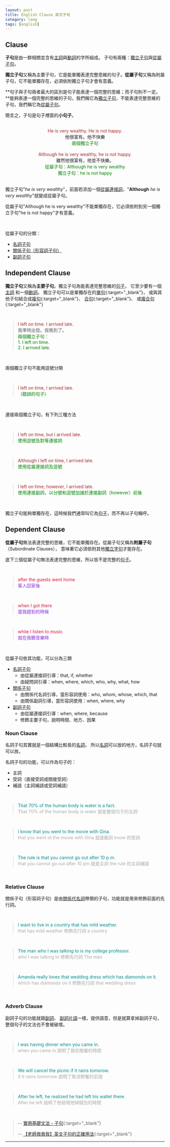 ```yaml
---
layout: post
title: English Clause 英文子句
category: lang
tags: [english]
---
```


## Clause

**子句**是由一群相關並含有[主詞](http://www.hauchenglee.com/lang/2019/11/21/english-grammar.html)與[動詞](http://www.hauchenglee.com/lang/2019/11/21/english-grammar.html#verb)的字所組成。
子句有兩種：[獨立子句](#independent-clause)與[從屬子句](#dependent-clause)。

**獨立子句**又稱為主要子句，它是能單獨表達完整思維的句子。**從屬子句**又稱為附屬子句，它不能單獨存在，必須依附獨立子句才會有意義。

**句子與子句兩者最大的區別是句子能表達一個完整的思維；而子句則不一定。**能夠表達一個完整的思維的子句，我們稱它為[獨立子句](#independent-clause)，不能表達完整思維的子句，我們稱它為[從屬子句](#dependent-clause)。

簡言之，子句是句子裡面的**小句子**。

<br>

<div style="color:brown; text-align:center;">He is very wealthy. He is not happy.</div>
<div style="text-align:center;">他很富有。他不快樂</div>
<div style="color:green; text-align:center;">兩個獨立子句</div>

<br>

<div style="color:brown; text-align:center;">Although he is very wealthy, he is not happy.</div>
<div style="text-align:center;">雖然他很富有，他並不快樂。</div>
<div style="color:green; text-align:center;">從屬子句：Although he is very wealthy</div>
<div style="color:green; text-align:center;">獨立子句：he is not happy</div>

<br>

獨立子句"*he is very wealthy*"，前面若添加一個[從屬連接詞](http://www.hauchenglee.com/lang/2019/11/21/english-grammar.html)，"**Although** *he is very wealthy*"就變成從屬子句。

從屬子句"Although he is very wealthy"不能單獨存在，它必須依附到另一個獨立子句"he is not happy"才有意義。

<br>

從屬子句的分類：
- [名詞子句](#noun-clause)
- [關係子句（形容詞子句）](#relative-clause)
- [副詞子句](#adverb-clause)

## Independent Clause

**獨立子句**又稱為**主要子句**。獨立子句為能表達完整思維的[句子](http://www.hauchenglee.com/lang/2019/11/21/english-grammar.html#sentence)，
它至少要有一個[主詞](http://www.hauchenglee.com/lang/2019/11/21/english-grammar.html)
和一個[動詞](http://www.hauchenglee.com/lang/2019/11/21/english-grammar.html#verb)。
獨立子句可以是單獨存在的[單句](http://www.taiwantestcentral.com/Grammar/Title.aspx?ID=151){:target="_blank"}，
或與其他子句結合成[複句](http://www.taiwantestcentral.com/Grammar/Title.aspx?ID=150){:target="_blank"}、
[合句](http://www.taiwantestcentral.com/Grammar/Title.aspx?ID=149){:target="_blank"}、
或[複合句](http://www.taiwantestcentral.com/Grammar/Title.aspx?ID=170){:target="_blank"}

<br>

> <div style="color:brown;">I left on time. I arrived late.</div>
> <div>我準時出發。我晚到了。</div>
> <div style="color:green;">兩個獨立子句：</div>
> <div style="color:green;">1. I left on time.</div>
> <div style="color:green;">2. I arrived late.</div>

<br>

兩個獨立子句不能用逗號分開

<br>

> <div style="color:brown;">I left on time, I arrived late.</div>
> <div style="color:green;">（錯誤的句子）</div>

<br>

連接兩個獨立子句，有下列三種方法

<br>

> <div style="color:brown;">I left on time, but i arrived late.</div>
> <div style="color:green;">使用逗號及對等連接詞</div>

<br>

> <div style="color:brown;">Although I left on time, I arrived late.</div>
> <div style="color:green;">使用從屬連接詞及逗號</div>

<br>

> <div style="color:brown;">I left on time; however, I arrived late.</div>
> <div style="color:green;">使用連接副詞，以分號和逗號加諸於連接副詞（however）前後</div>

<br>

獨立子句能夠單獨存在，這時候我們通常叫它為[句子](http://www.hauchenglee.com/lang/2019/11/21/english-grammar.html#sentence)，而不再以子句稱呼。

## Dependent Clause

**從屬子句**無法表達完整的思維，它不能單獨存在。從屬子句又稱為**附屬子句**（Subordinate Clauses），
意味著它必須依附其他[獨立字句](#independent-clause)才能存在。

底下三個從屬子句無法表達完整的思維，所以皆不是完整的[句子](http://www.hauchenglee.com/lang/2019/11/21/english-grammar.html#sentence)。

<br>

> <div style="color:crimson;">after the guests went home</div>
> <div style="color:BlueViolet;">客人回家後</div>

<br>

> <div style="color:crimson;">when I got there</div>
> <div style="color:BlueViolet;">當我趕到的時候</div>

<br>

> <div style="color:crimson;">while I listen to music</div>
> <div style="color:BlueViolet;">就在我聽音樂時</div>

<br>

從屬子句依其功能，可以分為三類
- [名詞子句](#noun-clause)
   - 由從屬連接詞引導：that, if, whether
   - 由疑問詞引導：when, where, which, who, why, what, how
- [關係子句](#relative-clause)
   - 由關係代名詞引導，當形容詞使用：who, whom, whose, which, that
   - 由關係副詞引導，當形容詞使用：when, where, why
- [副詞子句](#adverb-clause)
   - 由從屬連接詞引導：when, where, because
   - 修飾主要子句，說明時間、地方、因果

### Noun Clause

名詞子句其實就是一個結構比較長的[名詞](http://www.hauchenglee.com/lang/2019/11/21/english-grammar.html#noun)，
所以[名詞](http://www.hauchenglee.com/lang/2019/11/21/english-grammar.html#noun)可以放的地方，名詞子句就可以放。

名詞子句的功能，可以作為句子的：
- 主詞
- 受詞（直接受詞或間接受詞）
- 補語（主詞補語或受詞補語）

<br>

> <div style="color:DarkCyan;">That 70% of the human body is water is a fact.</div>
> <div style="color:DarkGrey;">That 70% of the human body is water 就是整個句子的主詞</div>

<br>

> <div style="color:DarkCyan;">I know that you went to the movie with Gina.</div>
> <div style="color:DarkGrey;">that you went ot the movie with Gina 就是動詞 know 的受詞</div>

<br>

> <div style="color:DarkCyan;">The rule is that you cannot go out after 10 p.m.</div>
> <div style="color:DarkGrey;">that you cannot go out after 10 pm 就是主詞 the rule 的主詞補語</div>

<br>

### Relative Clause

關係子句（形容詞子句）是由[關係代名詞](http://www.hauchenglee.com/lang/2019/11/21/english-grammar.html#pronoun)帶領的子句，功能就是用來修飾前面的先行詞。

<br>

> <div style="color:DarkCyan;">I want to live in a country that has mild weather.</div>
> <div style="color:DarkGrey;">that has mild weather 修飾先行詞 a country</div>

<br>

> <div style="color:DarkCyan;">The man who I was talking to is my college professor.</div>
> <div style="color:DarkGrey;">who I was talking to 修飾先行詞 The man</div>

<br>

> <div style="color:DarkCyan;">Amanda really loves that wedding dress which has diamonds on it.</div>
> <div style="color:DarkGrey;">which has diamonds on it 修飾先行詞 that wedding dress</div>

<br>

### Adverb Clause

副詞子句的功能就跟[副詞](http://www.hauchenglee.com/lang/2019/11/21/english-grammar.html#adverb)、
[副詞片語](http://www.hauchenglee.com/lang/2019/11/24/english-phrase.html)一樣，提供語意，但是就算拿掉副詞子句，整個句子的文法也不會被破壞。

<br>

> <div style="color:DarkCyan;">I was having dinner when you came in.</div>
> <div style="color:DarkGrey;">when you came in 說明了我吃晚餐的時間</div>

<br>

> <div style="color:DarkCyan;">We will cancel the picnic if it rains tomorow.</div>
> <div style="color:DarkGrey;">if it rains tomorrow 說明了取消野餐的前提</div>

<br>

> <div style="color:DarkCyan;">After he left, he realized he had left his wallet there.</div>
> <div style="color:DarkGrey;">After he left 說明了他發現他掉錢包的時間</div>

<br>

> -- [實用基礎文法 - 子句](http://www.taiwantestcentral.com/Grammar/Title.aspx?ID=64){:target="_blank"}
>
> -- [【老師救救我】英文子句的正確用法](https://www.hopenglish.com/different-types-of-clauses){:target="_blank"}

---
